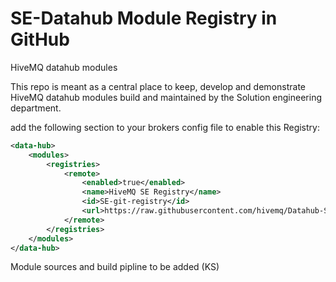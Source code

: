 # SE-Datahub Module Registry in GitHub

HiveMQ datahub modules

This repo is meant as a central place to keep, develop and demonstrate HiveMQ datahub modules build and maintained by the Solution engineering department.

add the following section to your brokers config file to enable this Registry:

```xml
<data-hub>
    <modules>
        <registries>
            <remote>
                <enabled>true</enabled>
                <name>HiveMQ SE Registry</name>
                <id>SE-git-registry</id>
                <url>https://raw.githubusercontent.com/hivemq/Datahub-SE-Registry/refs/heads/main/registry.json</url>
            </remote>
        </registries>
    </modules>
</data-hub>

```

Module sources and build pipline to be added (KS)

